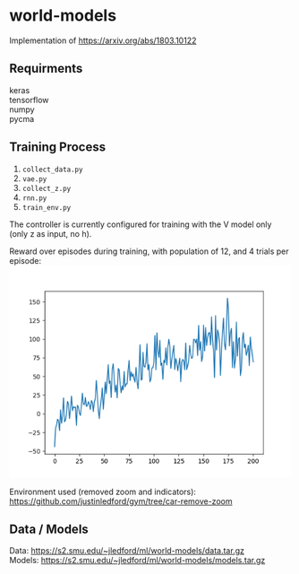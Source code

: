 # world-models
Implementation of https://arxiv.org/abs/1803.10122

## Requirments
keras  
tensorflow  
numpy  
pycma  

## Training Process
1. `collect_data.py`
2. `vae.py`
3. `collect_z.py`
4. `rnn.py`
5. `train_env.py`

The controller is currently configured for training with the V model only (only z as input, no h).

Reward over episodes during training, with population of 12, and 4 trials per episode:
![](https://github.com/8000net/world-models/raw/master/fitness.png)


Environment used (removed zoom and indicators):  
https://github.com/justinledford/gym/tree/car-remove-zoom


## Data / Models
Data: https://s2.smu.edu/~jledford/ml/world-models/data.tar.gz  
Models: https://s2.smu.edu/~jledford/ml/world-models/models.tar.gz  
